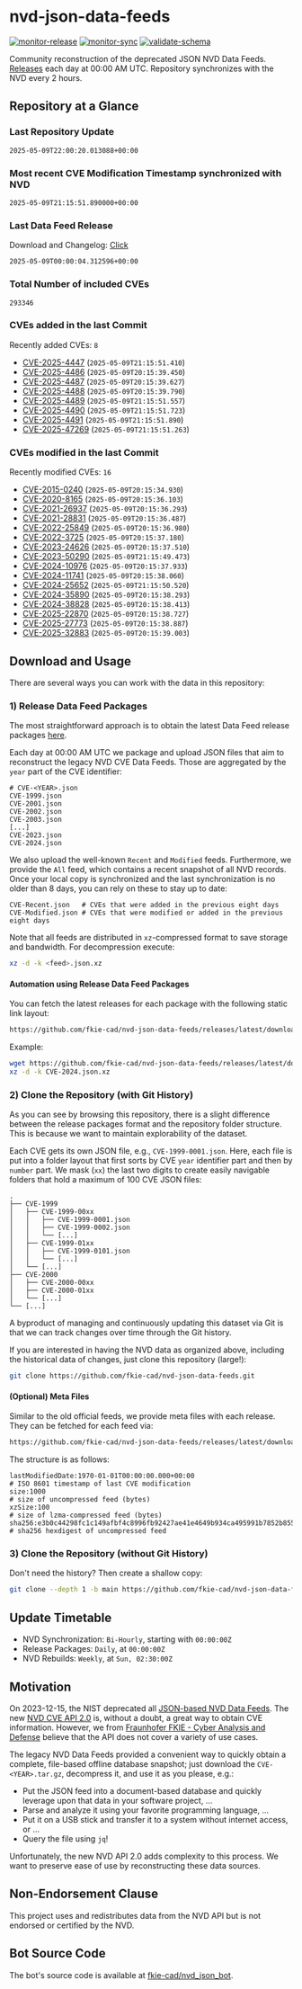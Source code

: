 # nvd-json-data-feeds

[![monitor-release](https://github.com/fkie-cad/nvd-json-data-feeds/actions/workflows/monitor_release.yml/badge.svg)](https://github.com/fkie-cad/nvd-json-data-feeds/actions/workflows/monitor_release.yml)
[![monitor-sync](https://github.com/fkie-cad/nvd-json-data-feeds/actions/workflows/monitor_sync.yml/badge.svg)](https://github.com/fkie-cad/nvd-json-data-feeds/actions/workflows/monitor_sync.yml)
[![validate-schema](https://github.com/fkie-cad/nvd-json-data-feeds/actions/workflows/validate_schema.yml/badge.svg)](https://github.com/fkie-cad/nvd-json-data-feeds/actions/workflows/validate_schema.yml)

Community reconstruction of the deprecated JSON NVD Data Feeds.
[Releases](https://github.com/fkie-cad/nvd-json-data-feeds/releases/latest) each day at 00:00 AM UTC.
Repository synchronizes with the NVD every 2 hours.

## Repository at a Glance

### Last Repository Update

```plain
2025-05-09T22:00:20.013088+00:00
```

### Most recent CVE Modification Timestamp synchronized with NVD

```plain
2025-05-09T21:15:51.890000+00:00
```

### Last Data Feed Release

Download and Changelog: [Click](https://github.com/fkie-cad/nvd-json-data-feeds/releases/latest)

```plain
2025-05-09T00:00:04.312596+00:00
```

### Total Number of included CVEs

```plain
293346
```

### CVEs added in the last Commit

Recently added CVEs: `8`

- [CVE-2025-4447](CVE-2025/CVE-2025-44xx/CVE-2025-4447.json) (`2025-05-09T21:15:51.410`)
- [CVE-2025-4486](CVE-2025/CVE-2025-44xx/CVE-2025-4486.json) (`2025-05-09T20:15:39.450`)
- [CVE-2025-4487](CVE-2025/CVE-2025-44xx/CVE-2025-4487.json) (`2025-05-09T20:15:39.627`)
- [CVE-2025-4488](CVE-2025/CVE-2025-44xx/CVE-2025-4488.json) (`2025-05-09T20:15:39.790`)
- [CVE-2025-4489](CVE-2025/CVE-2025-44xx/CVE-2025-4489.json) (`2025-05-09T21:15:51.557`)
- [CVE-2025-4490](CVE-2025/CVE-2025-44xx/CVE-2025-4490.json) (`2025-05-09T21:15:51.723`)
- [CVE-2025-4491](CVE-2025/CVE-2025-44xx/CVE-2025-4491.json) (`2025-05-09T21:15:51.890`)
- [CVE-2025-47269](CVE-2025/CVE-2025-472xx/CVE-2025-47269.json) (`2025-05-09T21:15:51.263`)


### CVEs modified in the last Commit

Recently modified CVEs: `16`

- [CVE-2015-0240](CVE-2015/CVE-2015-02xx/CVE-2015-0240.json) (`2025-05-09T20:15:34.930`)
- [CVE-2020-8165](CVE-2020/CVE-2020-81xx/CVE-2020-8165.json) (`2025-05-09T20:15:36.103`)
- [CVE-2021-26937](CVE-2021/CVE-2021-269xx/CVE-2021-26937.json) (`2025-05-09T20:15:36.293`)
- [CVE-2021-28831](CVE-2021/CVE-2021-288xx/CVE-2021-28831.json) (`2025-05-09T20:15:36.487`)
- [CVE-2022-25849](CVE-2022/CVE-2022-258xx/CVE-2022-25849.json) (`2025-05-09T20:15:36.980`)
- [CVE-2022-3725](CVE-2022/CVE-2022-37xx/CVE-2022-3725.json) (`2025-05-09T20:15:37.180`)
- [CVE-2023-24626](CVE-2023/CVE-2023-246xx/CVE-2023-24626.json) (`2025-05-09T20:15:37.510`)
- [CVE-2023-50290](CVE-2023/CVE-2023-502xx/CVE-2023-50290.json) (`2025-05-09T21:15:49.473`)
- [CVE-2024-10976](CVE-2024/CVE-2024-109xx/CVE-2024-10976.json) (`2025-05-09T20:15:37.933`)
- [CVE-2024-11741](CVE-2024/CVE-2024-117xx/CVE-2024-11741.json) (`2025-05-09T20:15:38.060`)
- [CVE-2024-25652](CVE-2024/CVE-2024-256xx/CVE-2024-25652.json) (`2025-05-09T21:15:50.520`)
- [CVE-2024-35890](CVE-2024/CVE-2024-358xx/CVE-2024-35890.json) (`2025-05-09T20:15:38.293`)
- [CVE-2024-38828](CVE-2024/CVE-2024-388xx/CVE-2024-38828.json) (`2025-05-09T20:15:38.413`)
- [CVE-2025-22870](CVE-2025/CVE-2025-228xx/CVE-2025-22870.json) (`2025-05-09T20:15:38.727`)
- [CVE-2025-27773](CVE-2025/CVE-2025-277xx/CVE-2025-27773.json) (`2025-05-09T20:15:38.887`)
- [CVE-2025-32883](CVE-2025/CVE-2025-328xx/CVE-2025-32883.json) (`2025-05-09T20:15:39.003`)


## Download and Usage

There are several ways you can work with the data in this repository:

### 1) Release Data Feed Packages

The most straightforward approach is to obtain the latest Data Feed release packages [here](https://github.com/fkie-cad/nvd-json-data-feeds/releases/latest).

Each day at 00:00 AM UTC we package and upload JSON files that aim to reconstruct the legacy NVD CVE Data Feeds.
Those are aggregated by the `year` part of the CVE identifier:

```
# CVE-<YEAR>.json
CVE-1999.json
CVE-2001.json
CVE-2002.json
CVE-2003.json
[...]
CVE-2023.json
CVE-2024.json
```

We also upload the well-known `Recent` and `Modified` feeds.
Furthermore, we provide the `All` feed, which contains a recent snapshot of all NVD records.
Once your local copy is synchronized and the last synchronization is no older than 8 days, you can rely on these to stay up to date:

```plain
CVE-Recent.json   # CVEs that were added in the previous eight days
CVE-Modified.json # CVEs that were modified or added in the previous eight days
```

Note that all feeds are distributed in `xz`-compressed format to save storage and bandwidth.
For decompression execute:

```sh
xz -d -k <feed>.json.xz
```

#### Automation using Release Data Feed Packages

You can fetch the latest releases for each package with the following static link layout:

```sh
https://github.com/fkie-cad/nvd-json-data-feeds/releases/latest/download/CVE-<YEAR>.json.xz
```

Example:

```sh
wget https://github.com/fkie-cad/nvd-json-data-feeds/releases/latest/download/CVE-2024.json.xz
xz -d -k CVE-2024.json.xz
```

### 2) Clone the Repository (with Git History)

As you can see by browsing this repository, there is a slight difference between the release packages format and the repository folder structure.
This is because we want to maintain explorability of the dataset.

Each CVE gets its own JSON file, e.g., `CVE-1999-0001.json`.
Here, each file is put into a folder layout that first sorts by CVE `year` identifier part and then by `number` part.
We mask (`xx`) the last two digits to create easily navigable folders that hold a maximum of 100 CVE JSON files:

```plain
.
├── CVE-1999
│   ├── CVE-1999-00xx
│   │   ├── CVE-1999-0001.json
│   │   ├── CVE-1999-0002.json
│   │   └── [...]
│   ├── CVE-1999-01xx
│   │   ├── CVE-1999-0101.json
│   │   └── [...]
│   └── [...]
├── CVE-2000
│   ├── CVE-2000-00xx
│   ├── CVE-2000-01xx
│   └── [...]
└── [...]
```

A byproduct of managing and continuously updating this dataset via Git is that we can track changes over time through the Git history.

If you are interested in having the NVD data as organized above, including the historical data of changes, just clone this repository (large!):

```sh
git clone https://github.com/fkie-cad/nvd-json-data-feeds.git
```

#### (Optional) Meta Files

Similar to the old official feeds, we provide meta files with each release. They can be fetched for each feed via:

```sh
https://github.com/fkie-cad/nvd-json-data-feeds/releases/latest/download/CVE-<YEAR>.meta
```

The structure is as follows:

```plain
lastModifiedDate:1970-01-01T00:00:00.000+00:00                          # ISO 8601 timestamp of last CVE modification
size:1000                                                               # size of uncompressed feed (bytes)
xzSize:100                                                              # size of lzma-compressed feed (bytes)
sha256:e3b0c44298fc1c149afbf4c8996fb92427ae41e4649b934ca495991b7852b855 # sha256 hexdigest of uncompressed feed
```

### 3) Clone the Repository (without Git History)

Don't need the history? Then create a shallow copy:

```sh
git clone --depth 1 -b main https://github.com/fkie-cad/nvd-json-data-feeds.git
```


## Update Timetable

* NVD Synchronization: `Bi-Hourly`, starting with `00:00:00Z`
* Release Packages: `Daily`, at `00:00:00Z`
* NVD Rebuilds: `Weekly`, at `Sun, 02:30:00Z`


## Motivation

On 2023-12-15, the NIST deprecated all [JSON-based NVD Data Feeds](https://nvd.nist.gov/vuln/data-feeds#divRetirementBanner-1).
The new [NVD CVE API 2.0](https://nvd.nist.gov/developers/vulnerabilities) is, without a doubt, a great way to obtain CVE information.
However, we from [Fraunhofer FKIE - Cyber Analysis and Defense](https://www.fkie.fraunhofer.de/en/departments/cad.html) believe that the API does not cover a variety of use cases.

The legacy NVD Data Feeds provided a convenient way to quickly obtain a complete, file-based offline database snapshot; just download the `CVE-<YEAR>.tar.gz`, decompress it, and use it as you please, e.g.:

- Put the JSON feed into a document-based database and quickly leverage upon that data in your software project, ...
- Parse and analyze it using your favorite programming language, ...
- Put it on a USB stick and transfer it to a system without internet access, or ...
- Query the file using `jq`!

Unfortunately, the new NVD API 2.0 adds complexity to this process.
We want to preserve ease of use by reconstructing these data sources.

## Non-Endorsement Clause

This project uses and redistributes data from the NVD API but is not endorsed or certified by the NVD.

## Bot Source Code

The bot's source code is available at [fkie-cad/nvd\_json\_bot](https://github.com/fkie-cad/nvd_json_bot).
